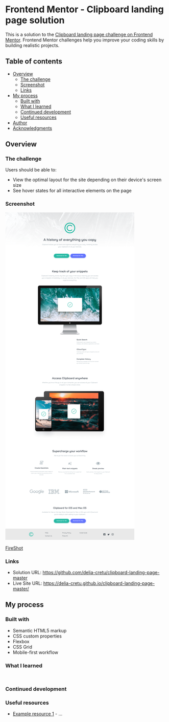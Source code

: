 # Frontend Mentor - Clipboard landing page solution

This is a solution to the [Clipboard landing page challenge on Frontend Mentor](https://www.frontendmentor.io/challenges/clipboard-landing-page-5cc9bccd6c4c91111378ecb9). Frontend Mentor challenges help you improve your coding skills by building realistic projects.

## Table of contents

- [Overview](#overview)
  - [The challenge](#the-challenge)
  - [Screenshot](#screenshot)
  - [Links](#links)
- [My process](#my-process)
  - [Built with](#built-with)
  - [What I learned](#what-i-learned)
  - [Continued development](#continued-development)
  - [Useful resources](#useful-resources)
- [Author](#author)
- [Acknowledgments](#acknowledgments)

## Overview

### The challenge

Users should be able to:

- View the optimal layout for the site depending on their device's screen size
- See hover states for all interactive elements on the page

### Screenshot

![](./screenshot.jpg)

[FireShot](https://getfireshot.com/)

### Links

- Solution URL: https://github.com/delia-cretu/clipboard-landing-page-master
- Live Site URL: https://delia-cretu.github.io/clipboard-landing-page-master/

## My process

### Built with

- Semantic HTML5 markup
- CSS custom properties
- Flexbox
- CSS Grid
- Mobile-first workflow

### What I learned

```html

```

```css

```

### Continued development

### Useful resources

- [Example resource 1](https://www.example.com) - ...
